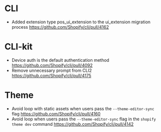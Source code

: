 # CLI
-   Added extension type pos_ui_extension to the ui_extension migration process https://github.com/Shopify/cli/pull/4162

# CLI-kit
-   Device auth is the default authentication method https://github.com/Shopify/cli/pull/4092
-   Remove unnecessary prompt from CLI2 https://github.com/Shopify/cli/pull/4175

# Theme
-   Avoid loop with static assets when users pass the `--theme-editor-sync` flag https://github.com/Shopify/cli/pull/4160
-   Avoid loop when users pass the `--theme-editor-sync` flag in the `shopify theme dev` command https://github.com/Shopify/cli/pull/4142
